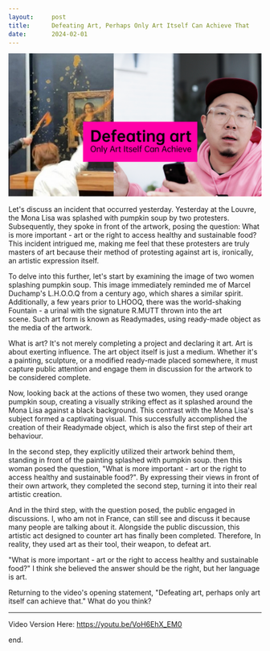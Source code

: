 ```yaml
---
layout:     post
title:      Defeating Art, Perhaps Only Art Itself Can Achieve That
date:       2024-02-01
---
```

![defeat art](/images/202402/eng-defeat-art.jpg)

Let's discuss an incident that occurred yesterday. Yesterday at the Louvre, the Mona Lisa was splashed with pumpkin soup by two protesters. Subsequently, they spoke in front of the artwork, posing the question: What is more important - art or the right to access healthy and sustainable food? This incident intrigued me, making me feel that these protesters are truly masters of art because their method of protesting against art is, ironically, an artistic expression itself.

To delve into this further, let's start by examining the image of two women splashing pumpkin soup. This image immediately reminded me of Marcel Duchamp's L.H.O.O.Q from a century ago, which shares a similar spirit. Additionally, a few years prior to LHOOQ, there was the world-shaking Fountain - a urinal with the signature R.MUTT thrown into the art scene. Such art form is known as Readymades, using ready-made object as the media of the artwork.

What is art? It's not merely completing a project and declaring it art. Art is about exerting influence. The art object itself is just a medium. Whether it's a painting, sculpture, or a modified ready-made placed somewhere, it must capture public attention and engage them in discussion for the artwork to be considered complete.

Now, looking back at the actions of these two women, they used orange pumpkin soup, creating a visually striking effect as it splashed around the Mona Lisa against a black background. This contrast with the Mona Lisa's subject formed a captivating visual. This successfully accomplished the creation of their Readymade object, which is also the first step of their art behaviour.

In the second step, they explicitly utilized their artwork behind them, standing in front of the painting splashed with pumpkin soup. then this woman posed the question, "What is more important - art or the right to access healthy and sustainable food?". By expressing their views in front of their own artwork, they completed the second step, turning it into their real artistic creation.

And in the third step, with the question posed, the public engaged in discussions. I, who am not in France, can still see and discuss it because many people are talking about it. Alongside the public discussion, this artistic act designed to counter art has finally been completed. Therefore, In reality, they used art as their tool, their weapon, to defeat art. 

"What is more important - art or the right to access healthy and sustainable food?" I think she believed the answer should be the right, but her language is art.

Returning to the video's opening statement, "Defeating art, perhaps only art itself can achieve that." What do you think?

---

Video Version Here: https://youtu.be/VoH6EhX_EM0


end.